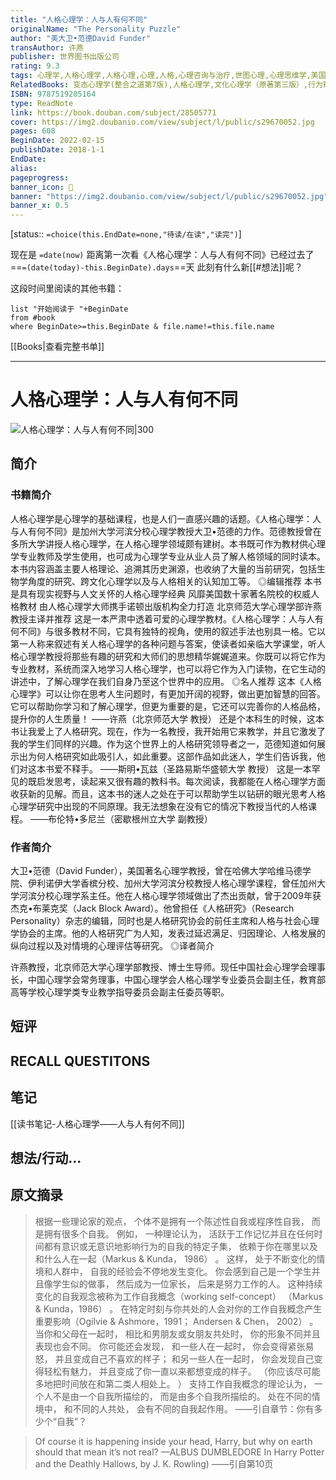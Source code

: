 ```yaml
---
title: "人格心理学：人与人有何不同"
originalName: "The Personality Puzzle"
author: "美大卫•范德David Funder"
transAuthor: 许燕
publisher: 世界图书出版公司
rating: 9.3
tags: 心理学,人格心理学,人格心理,心理,人格,心理咨询与治疗,世图心理,心理思维学,美国,许燕,book
RelatedBooks: 变态心理学(整合之道第7版),人格心理学,文化心理学（原著第三版）,行为矫正（万千心理）,心理学导论（原书第9版）,游戏与理智,心理学的邀请（原书第9版）,人格研究,自体的重建,心理学史导论（第七版）
ISBN: 9787519205164
type: ReadNote
link: https://book.douban.com/subject/28505771
cover: https://img2.doubanio.com/view/subject/l/public/s29670052.jpg
pages: 608
BeginDate: 2022-02-15
publishDate: 2018-1-1
EndDate:
alias:
pageprogress:
banner_icon: 📖
banner: "https://img2.doubanio.com/view/subject/l/public/s29670052.jpg"
banner_x: 0.5
---
```

[status:: `=choice(this.EndDate=none,"待读/在读","读完")`]

现在是 `=date(now)`
距离第一次看《人格心理学：人与人有何不同》已经过去了==`=(date(today)-this.BeginDate).days`==天
此刻有什么新[[#想法]]呢？


这段时间里阅读的其他书籍：

```dataview
list "开始阅读于 "+BeginDate
from #book 
where BeginDate>=this.BeginDate & file.name!=this.file.name
```

[[Books|查看完整书单]]

---
# 人格心理学：人与人有何不同

![人格心理学：人与人有何不同|300](https://img2.doubanio.com/view/subject/l/public/s29670052.jpg)

## 简介
### 书籍简介

人格心理学是心理学的基础课程，也是人们一直感兴趣的话题。《人格心理学：人与人有何不同》是加州大学河滨分校心理学教授大卫•范德的力作。范德教授曾在多所大学讲授人格心理学，在人格心理学领域颇有建树。本书既可作为教材供心理学专业教师及学生使用，也可成为心理学专业从业人员了解人格领域的同时读本。本书内容涵盖主要人格理论、追溯其历史渊源，也收纳了大量的当前研究，包括生物学角度的研究、跨文化心理学以及与人格相关的认知加工等。
◎编辑推荐
本书是具有现实视野与人文关怀的人格心理学经典
风靡美国数十家著名院校的权威人格教材
由人格心理学大师携手诺顿出版机构全力打造
北京师范大学心理学部许燕教授主译并推荐
这是一本严肃中透着可爱的心理学教材。《人格心理学：人与人有何不同》与很多教材不同，它具有独特的视角，使用的叙述手法也别具一格。它以第一人称来叙述有关人格心理学的各种问题与答案，使读者如亲临大学课堂，听人格心理学教授将那些有趣的研究和大师们的思想精华娓娓道来。你既可以将它作为专业教材，系统而深入地学习人格心理学，也可以将它作为入门读物，在它生动的讲述中，了解心理学在我们自身乃至这个世界中的应用。
◎名人推荐
这本《人格心理学》可以让你在思考人生问题时，有更加开阔的视野，做出更加智慧的回答。它可以帮助你学习和了解心理学，但更为重要的是，它还可以完善你的人格品格，提升你的人生质量！
——许燕（北京师范大学 教授）
还是个本科生的时候，这本书让我爱上了人格研究。现在，作为一名教授，我开始用它来教学，并且它激发了我的学生们同样的兴趣。作为这个世界上的人格研究领导者之一，范德知道如何展示出为何人格研究如此吸引人，如此重要。这部作品如此迷人，学生们告诉我，他们对这本书爱不释手。
——斯明•瓦兹（圣路易斯华盛顿大学 教授）
这是一本罕见的既启发思考，读起来又很有趣的教科书。每次阅读，我都能在人格心理学方面收获新的见解。而且，这本书的迷人之处在于可以帮助学生以钻研的眼光思考人格心理学研究中出现的不同原理。我无法想象在没有它的情况下教授当代的人格课程。
——布伦特•多尼兰（密歇根州立大学 副教授）


### 作者简介

大卫•范德（David Funder），美国著名心理学教授，曾在哈佛大学哈维马德学院、伊利诺伊大学香槟分校、加州大学河滨分校教授人格心理学课程，曾任加州大学河滨分校心理学系主任。他在人格心理学领域做出了杰出贡献，曾于2009年获杰克•布莱克奖（Jack Block Award）。他曾担任《人格研究》（Research Personality）杂志的编辑，同时也是人格研究协会的前任主席和人格与社会心理学协会的主席。他的人格研究广为人知，发表过延迟满足、归因理论、人格发展的纵向过程以及对情境的心理评估等研究。
◎译者简介

许燕教授，北京师范大学心理学部教授、博士生导师。现任中国社会心理学会理事长，中国心理学会常务理事，中国心理学会人格心理学专业委员会副主任，教育部高等学校心理学类专业教学指导委员会副主任委员等职。


## 短评

## RECALL QUESTITONS

## 笔记
[[读书笔记-人格心理学——人与人有何不同]]
## 想法/行动...

## 原文摘录
> 根据一些理论家的观点， 个体不是拥有一个陈述性自我或程序性自我， 而是拥有很多个自我。 例如， 一种理论认为， 活跃于工作记忆并且在任何时间都有意识或无意识地影响行为的自我的特定子集， 依赖于你在哪里以及和什么人在一起（Markus & Kunda， 1986） 。 这样， 处于不断变化的情境和人群中， 自我的经验会不停地发生变化。 你会感到自己是一个学生并且像学生似的做事， 然后成为一位家长， 后来是努力工作的人。
这种持续变化的自我观念被称为工作自我概念（working self-concept） （Markus & Kunda，1986） 。 在特定时刻与你共处的人会对你的工作自我概念产生重要影响（Ogilvie & Ashmore，1991； Andersen & Chen， 2002） 。 当你和父母在一起时， 相比和男朋友或女朋友共处时， 你的形象不同并且表现也会不同。 你可能还会发现， 和一些人在一起时， 你会变得紧张易怒， 并且变成自己不喜欢的样子； 和另一些人在一起时， 你会发现自己变得轻松有魅力， 并且变成了你一直以来都想变成的样子。 （你应该尽可能多地把时间放在和第二类人相处上。 ） 支持工作自我概念的理论认为， 一个人不是由一个自我所描绘的， 而是由多个自我所描绘的。 处在不同的情境中， 和不同的人共处， 会有不同的自我起作用。
——引自章节：你有多少个“自我”？

> Of course it is happening inside your head, Harry, but why on earth should that mean it’s not real?
—ALBUS DUMBLEDORE
In Harry Potter and the Deathly Hallows, by J. K. Rowling)
——引自第10页

## 
